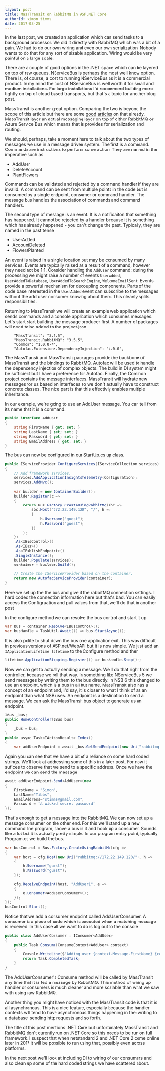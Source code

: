 ```yaml
---
layout: post
title: MassTransit on RabbitMQ in ASP.NET Core
authorId: simon_timms
date: 2017-03-25
---
```

In the last post, we created an application which can send tasks to a background processor. We did it directly with RabbitMQ which was a bit of a pain. We had to do our own wiring and even our own serialization. Nobody wants to do that for any sort of sizable application. Wiring would be very painful on a large scale.

There are a couple of good options in the .NET space which can be layered on top of raw queues. NServiceBus is perhaps the most well know option. There is, of course, a cost to running NServiceBus as it is a commercial product. In my mind the cost of NServiceBus is well worth it for small and medium installations. For large installations I'd recommend building more tightly on top of cloud based transports, but that's a topic for another blog post. 

<!-- more -->

MassTransit is another great option. Comparing the two is beyond the scope of this article but there are some [good](http://stackoverflow.com/questions/13647423/nservicebus-vs-masstransit) [articles](http://looselycoupledlabs.com/2014/11/masstransit-versus-nservicebus-fight/) on that already. MassTransit layer an actual messaging layer on top of either RabbitMQ or Azure Service Bus which means that is provides for serialization and routing. 

We should, perhaps, take a moment here to talk about the two types of messages we use in a message driven system. The first is a command. Commands are instructions to perform some action. They are named in the imperative such as 

- AddUser
- DeleteAccount
- PlantFlowers

Commands can be validated and rejected by a command handler if they are invalid. A command can be sent from multiple points in the code but is consumed by a single endpoint, consumer or command handler. The message bus handles the association of commands and command handlers.

The second type of message is an event. It is a notificaiton that something has happened. It cannot be rejected by a handler because it is something which has already happened - you can't change the past. Typically, they are named in the past tense

- UserAdded
- AccountDeleted
- FlowersPlanted

An event is raised in a single location but may be consumed by many services. Events are typically raised as a result of a command, however they need not be 1:1. Consider handling the `AddUser` command: during the processing we might raise a number of events `UserAdded`, `UserAddedToDatabase`, `UserAddedToSearchEngine`, `WelcomeEmailSent`. Events provide a powerful mechanism for decoupling components. Parts of the code base interested in the `UserAdded` event can subscribe to the messages without the add user consumer knowing about them. This cleanly splits responsibilities. 

Returning to MassTransit we will create an example web application which sends commands and a console application which consumes messages. Let's start start building the message producer first. A number of packages will need to be added to the project.json

```
    "MassTransit": "3.5.5",
    "MassTransit.RabbitMQ": "3.5.5",
    "Common": "1.0.0-*",
    "Autofac.Extensions.DependencyInjection": "4.0.0",
```

The MassTransit and MassTransit packages provide the backbone of MassTransit and the bindings to RabbitMQ. Autofac will be used to handle the dependency injection of complex objects. The build in DI system might be sufficient but I have a preference for Autofac. Finally, the Common project contains the message interfaces. MassTransit will hydrate new messages for us based on interfaces so we don't actually have to construct concrete classes. The nice part is that this effectivly enables multiple inheritance. 

In our example, we're going to use an AddUser message. You can tell from its name that it is a command.

```csharp
public interface AddUser
{
    string FirstName { get; set; }
    string LastName { get; set; }
    string Password { get; set; }
    string EmailAddress { get; set; }
}
```

The bus can now be configured in our StartUp.cs up class.

```csharp
public IServiceProvider ConfigureServices(IServiceCollection services)
{
    // Add framework services.
    services.AddApplicationInsightsTelemetry(Configuration);
    services.AddMvc();
  
    var builder = new ContainerBuilder();
    builder.Register(c =>
    {
        return Bus.Factory.CreateUsingRabbitMq(sbc => 
            sbc.Host("172.22.149.120", "/", h =>
            {
                h.Username("guest");
                h.Password("guest");
            })
        );
    })
    .As<IBusControl>()
    .As<IBus>()
    .As<IPublishEndpoint>()
    .SingleInstance();
    builder.Populate(services);
    container = builder.Build();
    
    // Create the IServiceProvider based on the container.
    return new AutofacServiceProvider(container);
}
```

Here we set up the the bus and give it the rabbitMQ connection settings. I hard coded the connection information here but that's bad. You can easily access the Configruation and pull values from that, we'll do that in another post

In the configure method we can resolve the bus control and start it up

```csharp
var bus = container.Resolve<IBusControl>();
var busHandle = TaskUtil.Await(() => bus.StartAsync());
```

It is also polite to shut down the bus one application exit. This was difficult in previous versions of ASP.net/WebAPI but it is now simple. We just add an `IApplicationLifetime lifetime` to the Configure method and then 

```csharp
lifetime.ApplicationStopping.Register(() => busHandle.Stop());
```

Now we can get to actually sending a message. We'll do that right from the controller, because we roll that way. In something like NServiceBus 5 we send messages by writing them to the bus directly. In NSB 6 this changed to use an endpoint, which is a bus in all but name. MassTransit also has a concept of an endpoint and, I'd say, it is closer to what I think of as an endpoint than what NSB uses. An endpoint is a destination to send a message. We can ask the MassTransit bus object to generate us an endpoint. 

```csharp
IBus _bus;
public HomeController(IBus bus)
{
    _bus = bus;
}
public async Task<IActionResult> Index()
{
    var addUserEndpoint = await _bus.GetSendEndpoint(new Uri("rabbitmq://172.22.149.120/AddUser1"));
```

Again you can see that we have a bit of a reliance on some hard coded strings. We'll look at addressing some of this in a later post. For now it sufices to observe that we send to a specific address. Once we have the endpoint we can send the message

```csharp
await addUserEndpoint.Send<AddUser>(new 
{
    FirstName = "Simon",
    LastName="Tibbs",
    EmailAddress="stimms@gmail.com",
    Password = "A wicked secret password"
});
```

That's enough to get a message into the RabbitMQ. We can now set up a message consumer on the other end. For this we'll stand up a new command line program, shove a bus in it and hook up a consumer. Sounds like a lot but it is actually pretty simple. In our program entry point, typically Program.cs we build the bus.

```csharp
var busControl = Bus.Factory.CreateUsingRabbitMq(cfg =>
{
    var host = cfg.Host(new Uri("rabbitmq://172.22.149.120/"), h =>
    {
        h.Username("guest");
        h.Password("guest");
    });

    cfg.ReceiveEndpoint(host, "AddUser1", e =>
    {
        e.Consumer<AddUserConsumer>();
    });
});
busControl.Start();
```

Notice that we add a consumer endpoint called AddUserConsumer. A consumer is a piece of code which is executed when a matching message is received. In this case all we want to do is log out to the console

```csharp
public class AddUserConsumer : IConsumer<AddUser>
{
    public Task Consume(ConsumeContext<AddUser> context)
    {
        Console.WriteLine($"Adding user {context.Message.FirstName} {context.Message.LastName}");
        return Task.CompletedTask;
    }
}
```

The AddUserConsumer's Consume method will be called by MassTransit any time that it is fed a message by RabbitMQ. This method of wiring up handler or consumers is much cleaner and more scalable than what we saw with using raw RabbitMQ.

Another thing you might have noticed with the MassTransit code is that it is all asynchronous. This is a nice feature, especially because the handler contexts will tend to have asynchronous things happening in the: writing to a database, sending http requests and so forth. 

The title of this post mentions .NET Core but unfortunately MassTransit and RabbitMQ don't curently run on .NET Core so this needs to be run on full framework. I suspect that when netstandard 2 and .NET Core 2 come online later in 2017 it will be possible to run using that, possibly even across platforms. 

In the next post we'll look at including DI to wiring of our consumers and also clean up some of the hard coded strings we have scattered about. 
